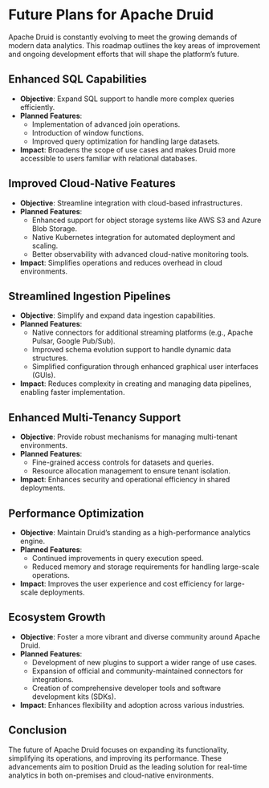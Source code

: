 # Future Plans for Apache Druid

Apache Druid is constantly evolving to meet the growing demands of modern data analytics. This roadmap outlines the key areas of improvement and ongoing development efforts that will shape the platform’s future.

## Enhanced SQL Capabilities
- **Objective**: Expand SQL support to handle more complex queries efficiently.
- **Planned Features**:
  - Implementation of advanced join operations.
  - Introduction of window functions.
  - Improved query optimization for handling large datasets.
- **Impact**: Broadens the scope of use cases and makes Druid more accessible to users familiar with relational databases.

## Improved Cloud-Native Features
- **Objective**: Streamline integration with cloud-based infrastructures.
- **Planned Features**:
  - Enhanced support for object storage systems like AWS S3 and Azure Blob Storage.
  - Native Kubernetes integration for automated deployment and scaling.
  - Better observability with advanced cloud-native monitoring tools.
- **Impact**: Simplifies operations and reduces overhead in cloud environments.

## Streamlined Ingestion Pipelines
- **Objective**: Simplify and expand data ingestion capabilities.
- **Planned Features**:
  - Native connectors for additional streaming platforms (e.g., Apache Pulsar, Google Pub/Sub).
  - Improved schema evolution support to handle dynamic data structures.
  - Simplified configuration through enhanced graphical user interfaces (GUIs).
- **Impact**: Reduces complexity in creating and managing data pipelines, enabling faster implementation.

## Enhanced Multi-Tenancy Support
- **Objective**: Provide robust mechanisms for managing multi-tenant environments.
- **Planned Features**:
  - Fine-grained access controls for datasets and queries.
  - Resource allocation management to ensure tenant isolation.
- **Impact**: Enhances security and operational efficiency in shared deployments.

## Performance Optimization
- **Objective**: Maintain Druid’s standing as a high-performance analytics engine.
- **Planned Features**:
  - Continued improvements in query execution speed.
  - Reduced memory and storage requirements for handling large-scale operations.
- **Impact**: Improves the user experience and cost efficiency for large-scale deployments.

## Ecosystem Growth
- **Objective**: Foster a more vibrant and diverse community around Apache Druid.
- **Planned Features**:
  - Development of new plugins to support a wider range of use cases.
  - Expansion of official and community-maintained connectors for integrations.
  - Creation of comprehensive developer tools and software development kits (SDKs).
- **Impact**: Enhances flexibility and adoption across various industries.

## Conclusion
The future of Apache Druid focuses on expanding its functionality, simplifying its operations, and improving its performance. These advancements aim to position Druid as the leading solution for real-time analytics in both on-premises and cloud-native environments.

